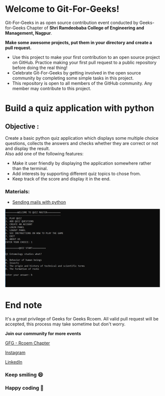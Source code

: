 # Welcome to Git-For-Geeks!

Git-For-Geeks in as open source contribution event conducted by Geeks-for-Geeks Chapter of **Shri Ramdeobaba College of Engineering and Management, Nagpur**.

**Make some awesome projects, put them in your directory and create a pull request.**

- Use this project to make your first contribution to an open source project on GitHub. Practice making your first pull request to a public repository before doing the real thing!
- Celebrate Git-For-Geeks by getting involved in the open source community by completing some simple tasks in this project.
- This repository is open to all members of the GitHub community. Any member may contribute to this project.

# Build a quiz application with python
## Objective :
Create a basic python quiz application which displays some multiple choice questions, collects the answers and checks whether they are correct or not and display the result.<br>
Also add one of the following features:
- Make it user friendly by displaying the application somewhere rather than the terminal.
- Add interests by supporting different quiz topics to chose from.
- Keep track of the score and display it in the end.

### Materials:
- [Sending mails with python](https://www.youtube.com/watch?v=BsVQ_cBmEwg&t=83s)

![](quiz.png)

# **End note**
It's a great privilege of Geeks for Geeks Rcoem. All valid pull request will be accepted, this process may take sometime but don't worry.

**Join our community for more events**

[GFG - Rcoem Chapter](https://linktr.ee/gfgrcoem)

[Instagram](https://www.instagram.com/gfg_rcoem_chapter/)

[LinkedIn](https://www.linkedin.com/company/geeksforgeeks-rcoem-chapter/)

### **Keep smiling 😄**

### **Happy coding 🥳**